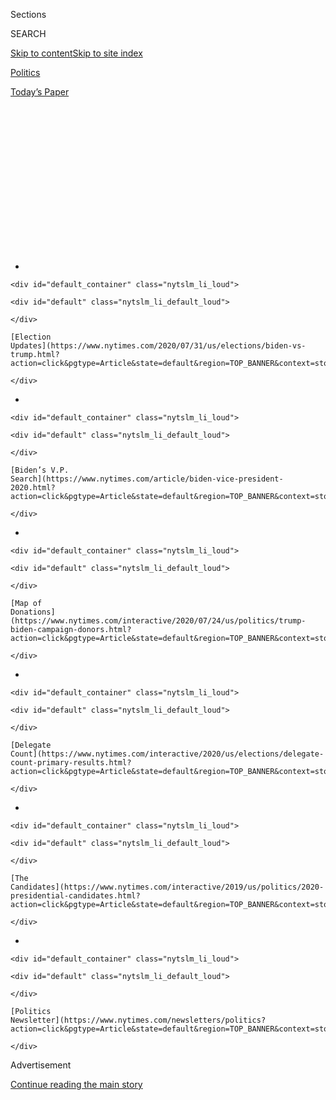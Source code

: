 <div id="app">

<div>

<div>

<div>

<div class="NYTAppHideMasthead css-1q2w90k e1suatyy0">

<div class="section css-ui9rw0 e1suatyy2">

<div class="css-eph4ug er09x8g0">

<div class="css-6n7j50">

</div>

<span class="css-1dv1kvn">Sections</span>

<div class="css-10488qs">

<span class="css-1dv1kvn">SEARCH</span>

</div>

[Skip to content](#site-content)[Skip to site
index](#site-index)

</div>

<div id="masthead-section-label" class="css-1wr3we4 eaxe0e00">

[Politics](https://www.nytimes.com/section/politics)

</div>

<div class="css-10698na e1huz5gh0">

</div>

</div>

<div id="masthead-bar-one" class="section hasLinks css-15hmgas e1csuq9d3">

<div class="css-uqyvli e1csuq9d0">

</div>

<div class="css-1uqjmks e1csuq9d1">

</div>

<div class="css-9e9ivx">

[](https://myaccount.nytimes.com/auth/login?response_type=cookie&client_id=vi)

</div>

<div class="css-1bvtpon e1csuq9d2">

[Today’s
Paper](https://www.nytimes.com/section/todayspaper)

</div>

</div>

</div>

</div>

<div data-aria-hidden="false">

<div id="site-content" data-role="main">

<div>

<div class="css-1aor85t" style="opacity:0.000000001;z-index:-1;visibility:hidden">

<div class="css-1hqnpie">

<div class="css-epjblv">

<span class="css-17xtcya">[Politics](/section/politics)</span><span class="css-x15j1o">|</span><span class="css-fwqvlz">‘Person.
Woman. Man. Camera. TV.’ Didn’t Mean What Trump Hoped It
Did</span>

</div>

<div class="css-k008qs">

<div class="css-1iwv8en">

<span class="css-18z7m18"></span>

<div>

</div>

</div>

<span class="css-1n6z4y">https://nyti.ms/3eXgbIM</span>

<div class="css-1705lsu">

<div class="css-4xjgmj">

<div class="css-4skfbu" data-role="toolbar" data-aria-label="Social Media Share buttons, Save button, and Comments Panel with current comment count" data-testid="share-tools">

  - 
  - 
  - 
  - 
    
    <div class="css-6n7j50">
    
    </div>

  - 

</div>

</div>

</div>

</div>

</div>

</div>

<div id="NYT_TOP_BANNER_REGION" class="css-13pd83m">

<div>

<div id="styln-elections-notifications-menu" class="section interactive-content interactive-size-medium css-1edisqu">

<div class="css-17ih8de interactive-body">

<div class="nytslm_innerContainer" data-aria-live="polite">

<div class="nytslm_title">

</div>

  - 
    
    <div id="default_container" class="nytslm_li_loud">
    
    <div id="default" class="nytslm_li_default_loud">
    
    </div>
    
    [Election
    Updates](https://www.nytimes.com/2020/07/31/us/elections/biden-vs-trump.html?action=click&pgtype=Article&state=default&region=TOP_BANNER&context=storylines_menu)
    
    </div>

  - 
    
    <div id="default_container" class="nytslm_li_loud">
    
    <div id="default" class="nytslm_li_default_loud">
    
    </div>
    
    [Biden’s V.P.
    Search](https://www.nytimes.com/article/biden-vice-president-2020.html?action=click&pgtype=Article&state=default&region=TOP_BANNER&context=storylines_menu)
    
    </div>

  - 
    
    <div id="default_container" class="nytslm_li_loud">
    
    <div id="default" class="nytslm_li_default_loud">
    
    </div>
    
    [Map of
    Donations](https://www.nytimes.com/interactive/2020/07/24/us/politics/trump-biden-campaign-donors.html?action=click&pgtype=Article&state=default&region=TOP_BANNER&context=storylines_menu)
    
    </div>

  - 
    
    <div id="default_container" class="nytslm_li_loud">
    
    <div id="default" class="nytslm_li_default_loud">
    
    </div>
    
    [Delegate
    Count](https://www.nytimes.com/interactive/2020/us/elections/delegate-count-primary-results.html?action=click&pgtype=Article&state=default&region=TOP_BANNER&context=storylines_menu)
    
    </div>

  - 
    
    <div id="default_container" class="nytslm_li_loud">
    
    <div id="default" class="nytslm_li_default_loud">
    
    </div>
    
    [The
    Candidates](https://www.nytimes.com/interactive/2019/us/politics/2020-presidential-candidates.html?action=click&pgtype=Article&state=default&region=TOP_BANNER&context=storylines_menu)
    
    </div>

  - 
    
    <div id="default_container" class="nytslm_li_loud">
    
    <div id="default" class="nytslm_li_default_loud">
    
    </div>
    
    [Politics
    Newsletter](https://www.nytimes.com/newsletters/politics?action=click&pgtype=Article&state=default&region=TOP_BANNER&context=storylines_menu)
    
    </div>

</div>

</div>

</div>

</div>

</div>

<div id="top-wrapper" class="css-1sy8kpn">

<div id="top-slug" class="css-l9onyx">

Advertisement

</div>

[Continue reading the main
story](#after-top)

<div class="ad top-wrapper" style="text-align:center;height:100%;display:block;min-height:250px">

<div id="top" class="place-ad" data-position="top" data-size-key="top">

</div>

</div>

<div id="after-top">

</div>

</div>

<div>

<div id="sponsor-wrapper" class="css-1hyfx7x">

<div id="sponsor-slug" class="css-19vbshk">

Supported by

</div>

[Continue reading the main
story](#after-sponsor)

<div id="sponsor" class="ad sponsor-wrapper" style="text-align:center;height:100%;display:block">

</div>

<div id="after-sponsor">

</div>

</div>

<div class="css-186x18t">

White House memo

</div>

<div class="css-ls6wgr ehdk2mb0">

# ‘Person. Woman. Man. Camera. TV.’ Didn’t Mean What Trump Hoped It Did

</div>

The president said on Fox News that he had to remember those words as
part of a test that he said demonstrated his mental acuity. But the
test, the Montreal Cognitive Assessment, is meant to detect signs of
dementia, Alzheimer’s disease or other conditions.

<div class="css-79elbk" data-testid="photoviewer-wrapper">

<div class="css-z3e15g" data-testid="photoviewer-wrapper-hidden">

</div>

<div class="css-1a48zt4 ehw59r15" data-testid="photoviewer-children">

![<span class="css-16f3y1r e13ogyst0" data-aria-hidden="true">President
Trump has brought up his cognitive test repeatedly as a way of
questioning the mental acuity of the presumptive Democratic presidential
nominee, former Vice President Joseph R. Biden
Jr.</span><span class="css-cnj6d5 e1z0qqy90" itemprop="copyrightHolder"><span class="css-1ly73wi e1tej78p0">Credit...</span><span><span>Doug
Mills/The New York
Times</span></span></span>](https://static01.nyt.com/images/2020/07/23/us/politics/23dc-memo/merlin_174849120_eefa431d-ea5d-4519-a107-114c2a43b9e1-articleLarge.jpg?quality=75&auto=webp&disable=upscale)

</div>

</div>

<div class="css-18e8msd">

<div class="css-vp77d3 epjyd6m0">

<div class="css-hus3qt ey68jwv0" data-aria-hidden="true">

[![Peter
Baker](https://static01.nyt.com/images/2018/06/13/multimedia/peter-baker/peter-baker-thumbLarge-v2.png
"Peter Baker")](https://www.nytimes.com/by/peter-baker)

</div>

<div class="css-1baulvz">

By [<span class="css-1baulvz last-byline" itemprop="name">Peter
Baker</span>](https://www.nytimes.com/by/peter-baker)

</div>

</div>

  - 
    
    <div class="css-ld3wwf e16638kd2">
    
    July 23,
    2020
    
    </div>

  - 
    
    <div class="css-4xjgmj">
    
    <div class="css-d8bdto" data-role="toolbar" data-aria-label="Social Media Share buttons, Save button, and Comments Panel with current comment count" data-testid="share-tools">
    
      - 
      - 
      - 
      - 
        
        <div class="css-6n7j50">
        
        </div>
    
      - 
    
    </div>
    
    </div>

</div>

</div>

<div class="section meteredContent css-1r7ky0e" name="articleBody" itemprop="articleBody">

<div class="css-1fanzo5 StoryBodyCompanionColumn">

<div class="css-53u6y8">

WASHINGTON — Presidents and those who would be president often boast of
their qualifications — their education, their experience, their
achievements. And then there is President Trump, who is boasting about
his dementia test.

Even for a president who has rewritten the political rule book so many
times before, the spectacle of a commander in chief repeatedly touting
his performance on a cognitive examination to prove that he has not lost
a step paves new ground in the history of campaigns for the highest
office in the land.

Rather than dispensing with the issue, Mr. Trump drew new ridicule this
week when he [declared it nothing short of
“amazing”](https://www.nytimes.com/2020/07/22/us/politics/trump-cognitive-test-results.html)
that he did so well on a test that, among other things, required him to
identify an elephant. To demonstrate just how hard he said the test
really was, he went on television to recite, over and over, the words
that he had been asked to remember in the right order: “Person. Woman.
Man. Camera. TV.”

Cable television played the president’s performance on a virtual loop on
Thursday, and those five words trended online. A group of anti-Trump
Republicans instantly produced an online ad mocking the president.
T-shirts, sweatshirts, hoodies and other clothing with “Person. Woman.
Man. Camera. TV.” emblazoned on them were quickly offered for sale. They
have in effect become the haiku of the 2020 campaign.

</div>

</div>

<div class="css-1fanzo5 StoryBodyCompanionColumn">

<div class="css-53u6y8">

The reaction was not quite what the president was seeking. In
[repeatedly bringing up his cognitive
test](https://www.nytimes.com/2020/07/10/us/politics/trump-cognitive-test-health.html)
in recent weeks, he has been trying to bolster his strategy of
questioning the mental acuity of his presumptive Democratic presidential
opponent, former Vice President [Joseph R. Biden
Jr](https://www.nytimes.com/2020/07/24/business/joe-biden-stocks-taxes.html).,
whom he has portrayed as a doddering old man propped up by his staff.

But in doing so, the president who has called himself a “very stable
genius” reinforced concerns about his own capacity, leaving voters who
are already confronting the oldest matchup of presidential candidates in
American history to decide which septuagenarian is still with it — Mr.
Trump at 74 or Mr. Biden at 77.

Mr. Biden has sought to fend off questions about his state of mind for
months, going back to the primary campaign when fellow Democrats pointed
to gaffes, misstatements and stumbles over words. [At one
debate](https://www.nytimes.com/2019/09/12/us/politics/castro-biden-memory-age-debate.html),
an opponent jabbed him by suggesting he could not remember something he
had said only two minutes
earlier.

<div id="NYT_MAIN_CONTENT_1_REGION" class="css-9tf9ac">

<div>

<div id="styln-nfldraft-updates-block" class="section interactive-content interactive-size-medium css-1ftcdic">

<div class="css-17ih8de interactive-body">

<div id="styln-briefing-block" data-asset-id="">

<div class="briefing-block-header-section">

# [Latest Updates: 2020 Election](https://www.nytimes.com/2020/07/31/us/elections/biden-vs-trump.html?action=click&pgtype=Article&state=default&region=MAIN_CONTENT_1&context=storylines_live_updates)

<div class="briefing-block-ts">

Updated 2020-08-01T01:26:45.732Z

</div>

</div>

  - [Kamala Harris, a top vice-presidential contender, confronts double
    standards.](https://www.nytimes.com/2020/07/31/us/elections/biden-vs-trump.html?action=click&pgtype=Article&state=default&region=MAIN_CONTENT_1&context=storylines_live_updates#link-29fdff45)
  - [Karen Bass and Susan Rice are rising on Biden’s vice-presidential
    shortlist.](https://www.nytimes.com/2020/07/31/us/elections/biden-vs-trump.html?action=click&pgtype=Article&state=default&region=MAIN_CONTENT_1&context=storylines_live_updates#link-13ec3d9c)
  - [Trump says Russian bounties to kill U.S. troops ‘never took
    place.’](https://www.nytimes.com/2020/07/31/us/elections/biden-vs-trump.html?action=click&pgtype=Article&state=default&region=MAIN_CONTENT_1&context=storylines_live_updates#link-49e9a016)

<div class="briefing-block-footer">

<div class="briefing-block-footer-meta">

[See more
updates](https://www.nytimes.com/2020/07/31/us/elections/biden-vs-trump.html?action=click&pgtype=Article&state=default&region=MAIN_CONTENT_1&context=storylines_live_updates)

</div>

</div>

</div>

</div>

</div>

</div>

</div>

In the months since, Mr. Biden has been less visible than a challenger
normally would be because of the [coronavirus
pandemic](https://www.nytimes.com/interactive/2020/us/coronavirus-us-cases.html)
that has forced lockdowns and canceled traditional campaign rallies. But
Democrats privately express concern about the potential for embarrassing
moments once the campaign ratchets up in the fall.

Mr. Biden sought to dismiss any concerns at a news conference three
weeks ago, telling reporters that he was up to the rigors of the
campaign trail and the presidency when asked if he had taken a cognitive
test. “I’ve been tested, and I’m constantly tested,” [he
said](https://www.foxnews.com/politics/biden-eager-to-compare-cognitive-ability-against-trumps).
“Look, all you’ve got to do is watch me, and I can hardly wait to
compare my cognitive capability to the cognitive capability of the man
I’m running against.”

</div>

</div>

<div class="css-1fanzo5 StoryBodyCompanionColumn">

<div class="css-53u6y8">

In fact, Mr. Biden’s answer was misleading. Aides have since said that
his reference to being tested did not mean that he took a cognitive test
like Mr. Trump has, but that he has been tested by the challenges of a
national campaign.

Mr. Biden’s camp was happy to jump on Thursday on the president’s latest
comments. Kate Bedingfield, Mr. Biden’s deputy campaign manager, pointed
out that Mr. Trump recently suggested injecting disinfectant to counter
the coronavirus and he has been reported to once ask aides about using
nuclear weapons to disrupt hurricanes.

</div>

</div>

<div class="css-79elbk" data-testid="photoviewer-wrapper">

<div class="css-z3e15g" data-testid="photoviewer-wrapper-hidden">

</div>

<div class="css-1a48zt4 ehw59r15" data-testid="photoviewer-children">

![<span class="css-16f3y1r e13ogyst0" data-aria-hidden="true">Mr. Biden
has fended off questions about his mental acuity for
months.</span><span class="css-cnj6d5 e1z0qqy90" itemprop="copyrightHolder"><span class="css-1ly73wi e1tej78p0">Credit...</span><span>Hannah
Yoon for The New York
Times</span></span>](https://static01.nyt.com/images/2020/07/23/us/politics/23dc-memo2/merlin_174804489_2906c032-3efa-4c7a-8a78-741db713aec7-articleLarge.jpg?quality=75&auto=webp&disable=upscale)

</div>

</div>

<div class="css-1fanzo5 StoryBodyCompanionColumn">

<div class="css-53u6y8">

“He has shunned the advice of doctors, medical experts and scientists
throughout the pandemic and promised that the virus will magically
‘disappear,’” she said. “His erratic and unstable leadership has given
Americans tremendous doubts about his fitness to hold the office before
you even get to him continually and pointedly raising doubts about his
own cognitive ability.”

Mr. Biden has the edge upstairs in the view of the public. [In a poll by
The Hill
newspaper](https://thehill.com/hilltv/what-americas-thinking/508159-poll-trump-trails-biden-voter-views-mental-physical-fitness)
with the HarrisX research firm released this week, 56 percent of voters
said the former vice president was mentally fit to lead the nation,
while just 45 percent said that of Mr. Trump.

Other American presidents have struggled with cognitive or psychological
issues but rarely addressed them publicly the way Mr. Trump has. [A Duke
University
study](https://www.pubfacts.com/detail/16462555/Mental-illness-in-US-Presidents-between-1776-and-1974-a-review-of-biographical-sources)
in 2006 found that nearly half of presidents suffered from mental
illness at some point in their lives. Nearly 25 percent of presidents
[met the criteria for
depression](https://www.psychologytoday.com/us/blog/the-squeaky-wheel/201602/study-half-all-presidents-suffered-mental-illness),
according to the study, including James Madison, Abraham Lincoln and
Calvin Coolidge. Ronald Reagan’s aides were concerned enough that he was
slipping late in his presidency that they secretly considered whether to
invoke the 25th Amendment to remove him for incapacity before deciding
he was still fit enough to finish his tenure.

Mr. Trump has been unclear about when he took the cognitive test he has
recently been eager to discuss. Dr. Ronny L. Jackson, who was then his
White House physician, reported in 2018 that the president had taken
[the Montreal Cognitive Assessment, or
MOCA](https://www.nytimes.com/article/trump-cognitive-test.html), and
scored a perfect 30 points. Lately, Mr. Trump has said he took a test “a
little less than a year ago,” but White House officials would not
clarify whether he took a second test or was referring imprecisely to
the one Dr. Jackson reported two years ago.

</div>

</div>

<div class="css-1fanzo5 StoryBodyCompanionColumn">

<div class="css-53u6y8">

In unscripted moments before the camera, the president sometimes wanders
from topic to topic without completing a train of thought, repeats
himself or falls back on the same familiar phrases when questioned. He
makes statements that defy common sense, like insisting that if there
were not so many coronavirus tests conducted, there would not be so many
cases of the virus, which as skeptics have pointed out is roughly
equivalent to saying that there would not be as many pregnancies if
there were not as many pregnancy tests administered.

The Montreal Cognitive Assessment is meant to test for signs of
dementia, Alzheimer’s disease or other conditions, but the president
talked about it on Fox News on Wednesday night as if he had aced an IQ
test proving his intelligence. Experts said that reflected a
misunderstanding about the purpose and value of the exam.

“It is good that he has a good score, and it’s very good that he has a
higher than average score, so this is reassuring in terms of cognitive
dysfunction,” Dr. Ziad Nasreddine, the neurologist who created the test,
said in an interview. “It obviously does not measure whether a person is
fit to be president.”

Dr. Nasreddine said about 10 percent of those in their 70s get a perfect
score of 30, but it is meant to detect fading capacity, not
intelligence. For those suffering from a degenerative condition,
summoning the word for elephant when shown a drawing of it can be
frustratingly difficult, and Dr. Nasreddine expressed concern that the
mockery the president had experienced might discourage patients from
taking the test.

[On a sample
exam,](https://www.parkinsons.va.gov/resources/MOCA-Test-English.pdf)
those tested are asked to draw a clock; to count backward by sevens from
100; to name the date, month, year and place; and to identify drawings
of animals like a lion or camel. They are also read a list of five words
and asked to repeat them in order twice, then asked that again five
minutes later to see if they still recall them.

“They said nobody gets it in order,” Mr. Trump boasted on Wednesday on
Fox. “It’s actually not that easy, but for me, it was easy. And that’s
not an easy question. In other words, they ask it to you, they give you
five names and you have to repeat ’em. And that’s OK. If you repeat ’em
out of order, it’s OK, but, you know, it’s not as good. But when you go
back about 20, 25 minutes later and they say go back to that — they
don’t tell you this — ‘Go back to that question and repeat ’em, can
you do it?’ And you go: ‘Person. Woman. Man. Camera. TV.’”

Mr. Trump insisted that the doctors were blown away by his ability to
remember them and suggested that Mr. Biden take it as well. “They say,
‘That’s amazing. How did you do that?’” the president said. “I do it
because I have, like, a good memory, because I’m cognitively there. Now,
Joe should take that test, because something’s going on. And, and, I say
this with respect. I mean — going to probably happen to all of us,
right? You know? It’s going to happen.”

</div>

</div>

<div class="css-1fanzo5 StoryBodyCompanionColumn">

<div class="css-53u6y8">

As many of his critics quickly noted, recalling the five words in order
has no relevance to the mental conditions Mr. Trump is often accused of
having, such as narcissistic personality disorder. His estranged niece
Mary L. Trump, a clinical psychologist, published a scathing book about
her uncle’s troubled family and has been on television in recent days
saying that he has “so many pathologies” and “demonstrates sociopathic
tendencies.”

[Appearing on Stephen Colbert’s “The Late
Show”](https://www.youtube.com/watch?v=rOkx-PAHUrQ) on Wednesday, Ms.
Trump was not ready to accept her uncle’s account of the results of his
cognitive test. “So you know, we don’t know how he did on it,” she said,
“but as far as I’m concerned, his talking about it the way he’s talking
about it is failing the test.”

“Bragging about passing a cognitive test is one of the ways you fail a
cognitive test,” Mr. Colbert said.

“Yeah,” she
responded.

</div>

</div>

<div>

</div>

</div>

<div>

</div>

<div>

</div>

<div id="NYT_BELOW_MAIN_CONTENT_REGION">

<div>

<div id="STLYN_guide_v1_STYLN_guide_a" class="section css-l08pwh interactive-content interactive-size-medium">

<div class="css-17ih8de interactive-body">

<div class="g-story g-freebird g-max-limit" data-preview-slug="styln-scroll-guide">

</div>

<div id="g-electionguide-id" class="g-electionguide">

<div class="g-electionguide-container">

<div class="g-electionguide-wrapper">

<div class="g-electionguide-logo">

</div>

# Our 2020 Election Guide

Updated July 31, 2020

  - 
    
    -----
    
    ## The Latest
    
      - President Trump’s assault on the Postal Service is intersecting
        with his attacks on mail-in voting. [Voting rights groups say it
        is a recipe for
        disaster.](https://www.nytimes.com/2020/07/31/us/politics/trump-usps-mail-delays.html?action=click&pgtype=Article&state=default&region=BELOW_MAIN_CONTENT&context=storylines_guide)

  - 
    
    -----
    
    ## Biden’s V.P. Search
    
      - [Here are 13
        women](https://www.nytimes.com/article/biden-vice-president-2020.html?action=click&pgtype=Article&state=default&region=BELOW_MAIN_CONTENT&context=storylines_guide)
        who have been under consideration to be Joe Biden’s running
        mate, and why each might be chosen — and might not be.

  - 
    
    -----
    
    ## Keep Up With Our Coverage
    
      - Get an
        [email](https://www.nytimes.com/newsletters/politics?action=click&pgtype=Article&state=default&region=BELOW_MAIN_CONTENT&context=storylines_guide)
        recapping the day’s news
    
    <!-- end list -->
    
      - Download our mobile app on
        [iOS](https://apps.apple.com/us/app/nytimes/id284862083?ls=1&mat_click_id=5c79ae7455014fd1bd66b5610c05b8f2-20191112-16948&referrer=mat_click_id%3D5c79ae7455014fd1bd66b5610c05b8f2-20191112-16948%26link_click_id%3D722930677036718082)
        and
        [Android](http://a.localytics.com/android?id=com.nytimes.android&referrer=utm_source%3Dother_nyt_mobile_web%26utm_medium%3DWeb%2520page%26utm_term%3DGeneral%2520Mobile%2520Page%26utm_campaign%3DNYT%2520Mobile%2520General%2520Page)
        and turn on Breaking News and Politics alerts

</div>

</div>

</div>

</div>

</div>

</div>

</div>

<div>

</div>

<div>

<div id="bottom-wrapper" class="css-1ede5it">

<div id="bottom-slug" class="css-l9onyx">

Advertisement

</div>

[Continue reading the main
story](#after-bottom)

<div id="bottom" class="ad bottom-wrapper" style="text-align:center;height:100%;display:block;min-height:90px">

</div>

<div id="after-bottom">

</div>

</div>

</div>

</div>

</div>

## Site Index

<div>

</div>

## Site Information Navigation

  - [© <span>2020</span> <span>The New York Times
    Company</span>](https://help.nytimes.com/hc/en-us/articles/115014792127-Copyright-notice)

<!-- end list -->

  - [NYTCo](https://www.nytco.com/)
  - [Contact
    Us](https://help.nytimes.com/hc/en-us/articles/115015385887-Contact-Us)
  - [Work with us](https://www.nytco.com/careers/)
  - [Advertise](https://nytmediakit.com/)
  - [T Brand Studio](http://www.tbrandstudio.com/)
  - [Your Ad
    Choices](https://www.nytimes.com/privacy/cookie-policy#how-do-i-manage-trackers)
  - [Privacy](https://www.nytimes.com/privacy)
  - [Terms of
    Service](https://help.nytimes.com/hc/en-us/articles/115014893428-Terms-of-service)
  - [Terms of
    Sale](https://help.nytimes.com/hc/en-us/articles/115014893968-Terms-of-sale)
  - [Site
    Map](https://spiderbites.nytimes.com)
  - [Help](https://help.nytimes.com/hc/en-us)
  - [Subscriptions](https://www.nytimes.com/subscription?campaignId=37WXW)

</div>

</div>

</div>

</div>
